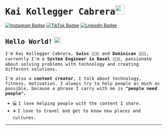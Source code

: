# <samp>Kai Kollegger Cabrera</samp><img src="https://github.com/mupezzuol/mupezzuol/blob/master/assets/mario_hello_big.gif" width="30px" height="30px">

[![Instagram Badge](https://img.shields.io/badge/Instagram-%23E4405F.svg?&style=flat-square&logo=instagram&logoColor=white&color=071A2C&link=https://www.instagram.com/mupezzuol)](https://www.instagram.com/k._freud)
[![TikTok Badge](https://img.shields.io/badge/Tiktok-%23E4405F.svg?&style=flat-square&logo=tiktok&logoColor=white&color=071A2C&link=https://tiktok.com/@mupezzuol)](https://tiktok.com/@kai.cabrera)
[![LinkedIn Badge](https://img.shields.io/badge/LinkedIn-%23E4405F.svg?&style=flat-square&logo=linkedin&logoColor=white&color=071A2C&link=https://www.linkedin.com/in/mupezzuol/)](https://www.linkedin.com/in/david-kollegger-cabrera-0269aa202/)

## <samp>Hello World!</samp> <img src="https://github.com/mupezzuol/mupezzuol/blob/master/assets/earth.gif" width="22px" height="22px">

<samp>I'm Kai Kollegger Cabrera, __Swiss__ 🇨🇭 and __Dominican__ 🇩🇴, currently I'm a __System Engineer in Basel__ 🇨🇭, passionate about solving problems with technology and creating different solutions.

<samp>I'm also a __content creator__, I talk about technology, fitness, motivation. I always try to help people as much as possible, because a phrase I carry with me is __"people need people".__</samp>

- 💻&nbsp;<samp>I love helping people with the content I share.</samp>
- ✈️&nbsp;<samp>I love to travel and get to know new places and cultures.</samp>

---
